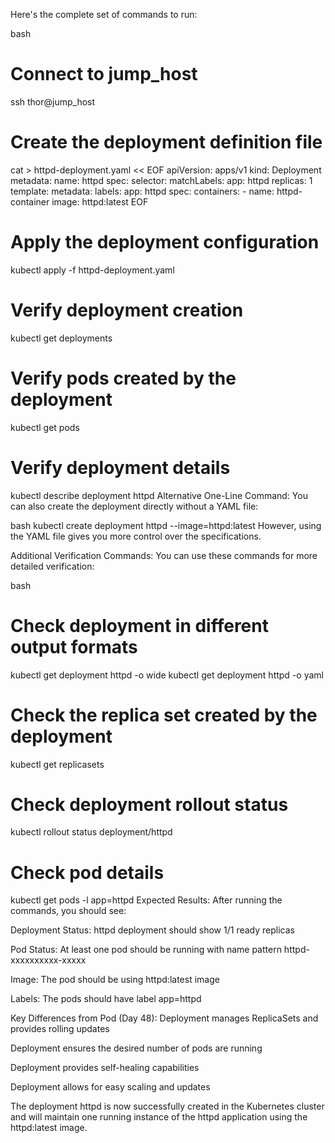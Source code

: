 Here's the complete set of commands to run:

bash
# Connect to jump_host
ssh thor@jump_host

# Create the deployment definition file
cat > httpd-deployment.yaml << EOF
apiVersion: apps/v1
kind: Deployment
metadata:
  name: httpd
spec:
  selector:
    matchLabels:
      app: httpd
  replicas: 1
  template:
    metadata:
      labels:
        app: httpd
    spec:
      containers:
      - name: httpd-container
        image: httpd:latest
EOF

# Apply the deployment configuration
kubectl apply -f httpd-deployment.yaml

# Verify deployment creation
kubectl get deployments

# Verify pods created by the deployment
kubectl get pods

# Verify deployment details
kubectl describe deployment httpd
Alternative One-Line Command:
You can also create the deployment directly without a YAML file:

bash
kubectl create deployment httpd --image=httpd:latest
However, using the YAML file gives you more control over the specifications.

Additional Verification Commands:
You can use these commands for more detailed verification:

bash
# Check deployment in different output formats
kubectl get deployment httpd -o wide
kubectl get deployment httpd -o yaml

# Check the replica set created by the deployment
kubectl get replicasets

# Check deployment rollout status
kubectl rollout status deployment/httpd

# Check pod details
kubectl get pods -l app=httpd
Expected Results:
After running the commands, you should see:

Deployment Status: httpd deployment should show 1/1 ready replicas

Pod Status: At least one pod should be running with name pattern httpd-xxxxxxxxxx-xxxxx

Image: The pod should be using httpd:latest image

Labels: The pods should have label app=httpd

Key Differences from Pod (Day 48):
Deployment manages ReplicaSets and provides rolling updates

Deployment ensures the desired number of pods are running

Deployment provides self-healing capabilities

Deployment allows for easy scaling and updates

The deployment httpd is now successfully created in the Kubernetes cluster and will maintain one running instance of the httpd application using the httpd:latest image.